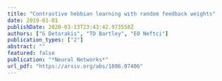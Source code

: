 ```yaml
---
title: "Contrastive hebbian learning with random feedback weights"
date: 2019-01-01
publishDate: 2020-03-13T23:43:42.973558Z
authors: ["G Detorakis", "TD Bartley", "EO Neftci"]
publication_types: ["2"]
abstract: ""
featured: false
publication: "*Neural Networks*"
url_pdf: "https://arxiv.org/abs/1806.07406"
---
```


